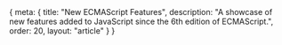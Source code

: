 <route>
{
	meta: {
		title: "New ECMAScript Features",
		description: "A showcase of new features added to JavaScript since the 6th edition of ECMAScript.",
		order: 20,
		layout: "article"
	}
}
</route>

<Title :title="$route.meta.title" :description="$route.meta.description" />

Now that we know a little bit about the history of JavaScript, we can move onto modern JavaScript. In my mind, modern JavaScript means two things, the new language features released since ES5 and the build tools and frameworks we use these days to create JavaScript applications.

In this article, we'll look at the new features introduced in the ECMAScript specifications. We're not going to look at every change and detail. Instead, we'll focus on new features, syntax, built-in types, and new methods to existing types. We'll also take a look at some new Web APIs.

:::: c info "Credit" box
The examples in this article are based on [MDN articles](https://developer.mozilla.org/en-US/docs/Web/JavaScript/Reference), found from this [ECMAScript compatibility table](https://kangax.github.io/compat-table/es6/), with some key differences.
::: c tag more
Rather than listing new features chronologically with each version, I'm going to group related features together. Modern browsers support almost all of the latest ES features (even some that aren't technically in the spec yet). Hence, there's no reason to make a distinction between the different editions.
:::
::::

## Syntax
- Default function parameters
- Rest parameters
  - For object properties also
- Destructuring
- Spread
  - For object properties also
- Object literal extensions
- For..of loops
- Octal and binary literals
- Template literals
- Trailing commas
- Logical assignment
- Numeric separators
- Optional chaining ?.
- Nullish coalescing ??

## Bindings
- Const and let
- Block-level function declaration?
- globalThis

## Functions
- Arrow functions
- Generators
  - Iterators
    - Iterator extensions (ES.Next)
- Async functions
- Promise
  - all
  - race
  - any
  - finally
  - allSettled

## Classes
- Class
- Super
- Subclassing
  - Array, Regexp, Function, Promise, others...
- Instance class fields
- Static class fields
- Private methods

## Built-ins

### Map and Set
- Weak variations

### Proxy and Reflect

### BigInt

### TypedArrays, WeakRef, SharedArrayBuffer, Atomics

## Built-in extensions
Properties, methods, static methods

### Object
- assign
- is
- getOwnPropertySymbols
- setPrototypeOf
- values
- entries
- getOwnPropertyDescriptors
- getter and setter methods

### String
- raw
- fromCodePoint
- codePointAt
- normalize
- repeat
- starts/endsWith
- includes
- padStart/End
- replaceAll
- matchAll
- trimLeft/Right/Start/End

### Array
- includes
- from
- of
- copyWithin
- find
- findIndex
- fill
- keys
- values
- entries
- flat
- flatMap

### Number
- isFinite
- isInteger
- isSafeInteger
- isNan
- parseFloat
- parseInt
- EPSILON
- MIN/MAX_SAFE_INTEGER

### Math
- clz32
- imul
- sign
- log10
- log2
- log1p
- expm1
- cosh
- sinh
- tanh
- acosh
- asinh
- atanh
- trunc
- fround
- cbrt
- hypot
- Expontential `**`

### RegExp?

## Misc

## Web APIs
- Intl

## WebAssembly